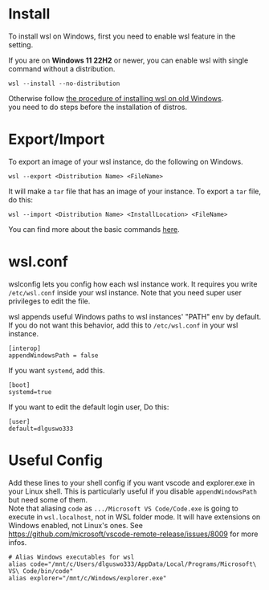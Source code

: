 # Install
To install wsl on Windows, first you need to enable wsl feature in the setting.

If you are on **Windows 11 22H2** or newer, you can enable wsl with single command without a distribution.

```shell
wsl --install --no-distribution
```

Otherwise follow [the procedure of installing wsl on old Windows][install-manual].<br>
you need to do steps before the installation of distros.

# Export/Import
To export an image of your wsl instance, do the following on Windows.

```shell
wsl --export <Distribution Name> <FileName>
```

It will make a `tar` file that has an image of your instance.
To export a `tar` file, do this:

```shell
wsl --import <Distribution Name> <InstallLocation> <FileName>
```

You can find more about the basic commands [here][basic-commands].

# wsl.conf
wslconfig lets you config how each wsl instance work.
It requires you write `/etc/wsl.conf` inside your wsl instance.
Note that you need super user privileges to edit the file.

wsl appends useful Windows paths to wsl instances' "PATH" env by default.
If you do not want this behavior, add this to `/etc/wsl.conf` in your wsl instance.
```shell
[interop]
appendWindowsPath = false
```

If you want `systemd`, add this.

```shell
[boot]
systemd=true
```

If you want to edit the default login user, Do this:

```shell
[user]
default=dlguswo333
```

# Useful Config
Add these lines to your shell config if you want vscode and explorer.exe in your Linux shell.
This is particularly useful if you disable `appendWindowsPath` but need some of them.<br>
Note that aliasing `code` as `.../Microsoft VS Code/Code.exe` is going to execute in `wsl.localhost`,
not in WSL folder mode. It will have extensions on Windows enabled, not Linux's ones.
See <https://github.com/microsoft/vscode-remote-release/issues/8009> for more infos.

```shell
# Alias Windows executables for wsl
alias code="/mnt/c/Users/dlguswo333/AppData/Local/Programs/Microsoft\ VS\ Code/bin/code"
alias explorer="/mnt/c/Windows/explorer.exe"
```

[install-manual]: https://learn.microsoft.com/en-us/windows/wsl/install-manual
[basic-commands]: https://learn.microsoft.com/ko-kr/windows/wsl/basic-commands
